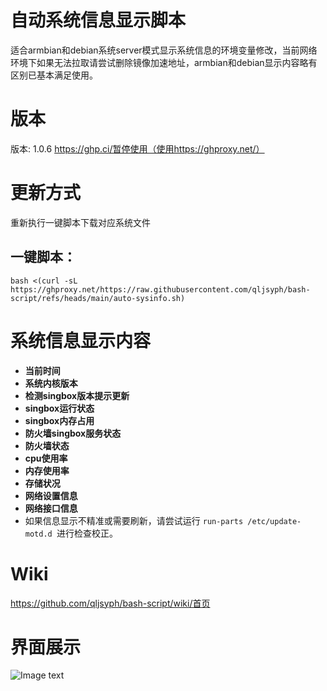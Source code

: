 # 自动系统信息显示脚本
适合armbian和debian系统server模式显示系统信息的环境变量修改，当前网络环境下如果无法拉取请尝试删除镜像加速地址，armbian和debian显示内容略有区别已基本满足使用。
# 版本
版本: 1.0.6  https://ghp.ci/暂停使用（使用https://ghproxy.net/）
# 更新方式
重新执行一键脚本下载对应系统文件
## 一键脚本：
```
bash <(curl -sL https://ghproxy.net/https://raw.githubusercontent.com/qljsyph/bash-script/refs/heads/main/auto-sysinfo.sh)
```
# 系统信息显示内容
- **当前时间**
- **系统内核版本**
- **检测singbox版本提示更新**
- **singbox运行状态**
- **singbox内存占用**
- **防火墙singbox服务状态**
- **防火墙状态**
- **cpu使用率**
- **内存使用率**
- **存储状况**
- **网络设置信息**
- **网络接口信息**
- 如果信息显示不精准或需要刷新，请尝试运行 ``` run-parts /etc/update-motd.d  ```进行检查校正。
# Wiki
https://github.com/qljsyph/bash-script/wiki/首页
# 界面展示
![Image text](https://raw.githubusercontent.com/qljsyph/bash-script/refs/heads/main/picture/20241229-111712.png)